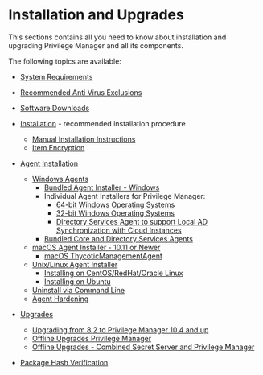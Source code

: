 [title]: # (Installation and Upgrades)
[tags]: # (setup)
[priority]: # (1500)
# Installation and Upgrades

This sections contains all you need to know about installation and upgrading Privilege Manager and all its components.

The following topics are available:

* [System Requirements](sysreq.md)
* [Recommended Anti Virus Exclusions](antivirus-exclusions.md)
* [Software Downloads](sw-downloads.md)
* [Installation](installation/index.md) - recommended installation procedure
  * [Manual Installation Instructions](installation/installation-adv.md)
  * [Item Encryption](installation/item-encryption.md)
* [Agent Installation](agents/index.md)
  * [Windows Agents](agents/win/index.md)
    * [Bundled Agent Installer - Windows](agents/win/agent-inst-win-bundle.md)
    * Individual Agent Installers for Privilege Manager:
      * [64-bit Windows Operating Systems](agents/win/agent-inst-win.md#64_bit_windows_operating_systems)
      * [32-bit Windows Operating Systems](agents/win/agent-inst-win.md#32_bit_windows_operating_systems)
      * [Directory Services Agent to support Local AD Synchronization with Cloud Instances](agents/win/agent-inst-win-dsa.md)
    * [Bundled Core and Directory Services Agents](agents/win/agent-inst-win-dsa-bundle.md)
  * [macOS Agent Installer - 10.11 or Newer](agents/win/index.md)
    * [macOS ThycoticManagementAgent](agents/macOS/agent-inst-mac.md)
  * [Unix/Linux Agent Installer](agents/nix/index.md)
    * [Installing on CentOS/RedHat/Oracle Linux](agents/nix/linux.md)
    * [Installing on Ubuntu](agents/nix/ubuntu.md)
  * [Uninstall via Command Line](agents/agent-uninstall-cmd.md)
  * [Agent Hardening](../agents/win/agent-hardening.md)

* [Upgrades](upgrades/index.md)
  * [Upgrading from 8.2 to Privilege Manager 10.4 and up](upgrades/upgrades-version-8.md)
  * [Offline Upgrades Privilege Manager](upgrades/offline-upgrade.md)
  * [Offline Upgrades - Combined Secret Server and Privilege Manager](upgrades/offline-upgrades-combined.md)

* [Package Hash Verification](package-verify.md)
